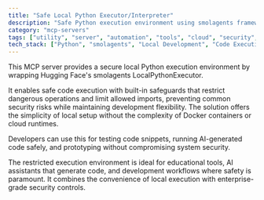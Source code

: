 ```yaml
---
title: "Safe Local Python Executor/Interpreter"
description: "Safe Python execution environment using smolagents framework with import restrictions and security safeguards for local development."
category: "mcp-servers"
tags: ["utility", "server", "automation", "tools", "cloud", "security", "local execution", "AI"]
tech_stack: ["Python", "smolagents", "Local Development", "Code Execution", "Security", "Hugging Face"]
---
```


This MCP server provides a secure local Python execution environment by wrapping Hugging Face's smolagents LocalPythonExecutor. 

It enables safe code execution with built-in safeguards that restrict dangerous operations and limit allowed imports, preventing common security risks while maintaining development flexibility. The solution offers the simplicity of local setup without the complexity of Docker containers or cloud runtimes.

Developers can use this for testing code snippets, running AI-generated code safely, and prototyping without compromising system security. 

The restricted execution environment is ideal for educational tools, AI assistants that generate code, and development workflows where safety is paramount. It combines the convenience of local execution with enterprise-grade security controls.